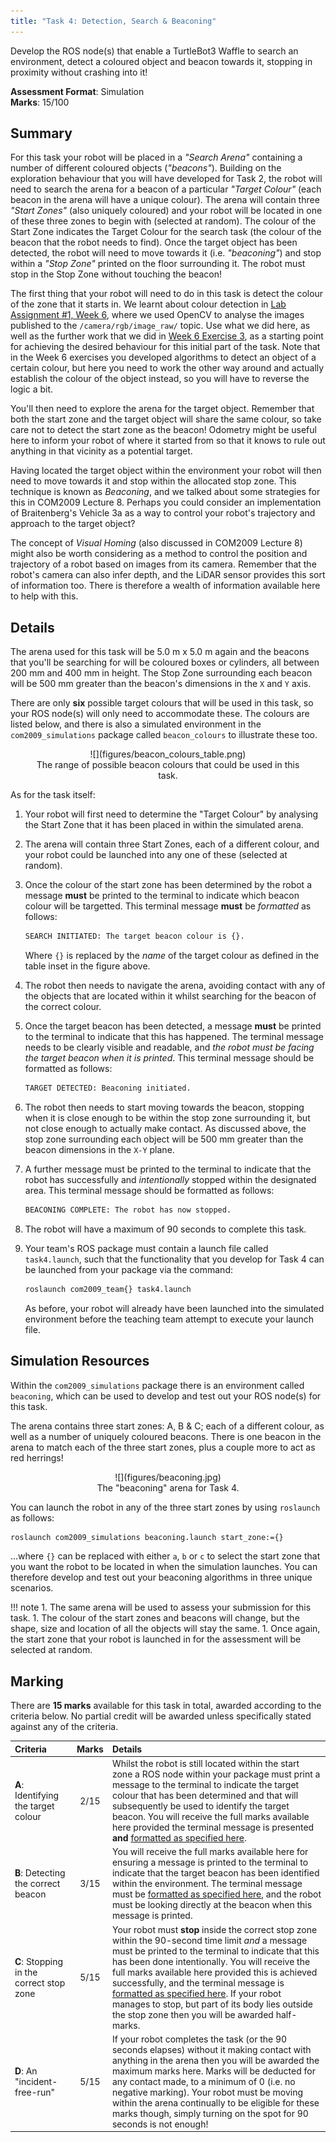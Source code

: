 ```yaml
---  
title: "Task 4: Detection, Search & Beaconing"  
---  
```


Develop the ROS node(s) that enable a TurtleBot3 Waffle to search an environment, detect a coloured object and beacon towards it, stopping in proximity without crashing into it!

**Assessment Format**: Simulation  
**Marks**: 15/100

## Summary

For this task your robot will be placed in a *"Search Arena"* containing a number of different coloured objects (*"beacons"*). Building on the exploration behaviour that you will have developed for Task 2, the robot will need to search the arena for a beacon of a particular *"Target Colour"* (each beacon in the arena will have a unique colour). The arena will contain three *"Start Zones"* (also uniquely coloured) and your robot will be located in one of these three zones to begin with (selected at random). The colour of the Start Zone indicates the Target Colour for the search task (the colour of the beacon that the robot needs to find). Once the target object has been detected, the robot will need to move towards it (i.e. *"beaconing"*) and stop within a *"Stop Zone"* printed on the floor surrounding it. The robot must stop in the Stop Zone without touching the beacon!

The first thing that your robot will need to do in this task is detect the colour of the zone that it starts in. We learnt about colour detection in [Lab Assignment #1, Week 6](../../la1/week6/#ex2), where we used OpenCV to analyse the images published to the `/camera/rgb/image_raw/` topic. Use what we did here, as well as the further work that we did in [Week 6 Exercise 3](../../la1/week6/#ex3), as a starting point for achieving the desired behaviour for this initial part of the task. Note that in the Week 6 exercises you developed algorithms to detect an object of a certain colour, but here you need to work the other way around and actually establish the colour of the object instead, so you will have to reverse the logic a bit. 

You'll then need to explore the arena for the target object. Remember that both the start zone and the target object will share the same colour, so take care not to detect the start zone as the beacon! Odometry might be useful here to inform your robot of where it started from so that it knows to rule out anything in that vicinity as a potential target. 

Having located the target object within the environment your robot will then need to move towards it and stop within the allocated stop zone. This technique is known as *Beaconing*, and we talked about some strategies for this in COM2009 Lecture 8. Perhaps you could consider an implementation of Braitenberg's Vehicle 3a as a way to control your robot's trajectory and approach to the target object?

The concept of *Visual Homing* (also discussed in COM2009 Lecture 8) might also be worth considering as a method to control the position and trajectory of a robot based on images from its camera. Remember that the robot's camera can also infer depth, and the LiDAR sensor provides this sort of information too. There is therefore a wealth of information available here to help with this.

## Details

The arena used for this task will be 5.0 m x 5.0 m again and the beacons that you'll be searching for will be coloured boxes or cylinders, all between 200 mm and 400 mm in height. The Stop Zone surrounding each beacon will be 500 mm greater than the beacon's dimensions in the `X` and `Y` axis.

There are only **six** possible target colours that will be used in this task, so your ROS node(s) will only need to accommodate these. The colours are listed below, and there is also a simulated environment in the `com2009_simulations` package called `beacon_colours` to illustrate these too.

<center>
<figure markdown>
  ![](figures/beacon_colours_table.png)
  <figcaption>The range of possible beacon colours that could be used in this task.</figcaption>
</figure>
</center>  

As for the task itself:

1. Your robot will first need to determine the "Target Colour" by analysing the Start Zone that it has been placed in within the simulated arena.
1. The arena will contain three Start Zones, each of a different colour, and your robot could be launched into any one of these (selected at random).
1. Once the colour of the start zone has been determined by the robot a message **must** be printed to the terminal to indicate which beacon colour will be targetted. This terminal message **must** be *formatted* as follows:

    <a name="target_beacon"></a>

    ```txt
    SEARCH INITIATED: The target beacon colour is {}.
    ```

    Where `{}` is replaced by the *name* of the target colour as defined in the table inset in the figure above.

1. The robot then needs to navigate the arena, avoiding contact with any of the objects that are located within it whilst searching for the beacon of the correct colour.
1. Once the target beacon has been detected, a message **must** be printed to the terminal to indicate that this has happened. The terminal message needs to be clearly visible and readable, and *the robot must be facing the target beacon when it is printed*. This terminal message should be formatted as follows:

    <a name="beacon_detected"></a>

    ```txt
    TARGET DETECTED: Beaconing initiated.
    ```

1. The robot then needs to start moving towards the beacon, stopping when it is close enough to be within the stop zone surrounding it, but not close enough to actually make contact. As discussed above, the stop zone surrounding each object will be 500 mm greater than the beacon dimensions in the `X-Y` plane.
1. A further message must be printed to the terminal to indicate that the robot has successfully and *intentionally* stopped within the designated area. This terminal message should be formatted as follows:

    <a name="beaconing_complete"></a>

    ```txt
    BEACONING COMPLETE: The robot has now stopped.
    ```

1. The robot will have a maximum of 90 seconds to complete this task.
1. Your team's ROS package must contain a launch file called `task4.launch`, such that the functionality that you develop for Task 4 can be launched from your package via the command:

    ```bash
    roslaunch com2009_team{} task4.launch
    ```

    As before, your robot will already have been launched into the simulated environment before the teaching team attempt to execute your launch file.

## Simulation Resources

Within the `com2009_simulations` package there is an environment called `beaconing`, which can be used to develop and test out your ROS node(s) for this task. 

The arena contains three start zones: A, B & C; each of a different colour, as well as a number of uniquely coloured beacons.  There is one beacon in the arena to match each of the three start zones, plus a couple more to act as red herrings! 

<center>
<figure markdown>
  ![](figures/beaconing.jpg)
  <figcaption>The "beaconing" arena for Task 4.</figcaption>
</figure>
</center>

You can launch the robot in any of the three start zones by using `roslaunch` as follows:

```bash
roslaunch com2009_simulations beaconing.launch start_zone:={}
```

...where `{}` can be replaced with either `a`, `b` or `c` to select the start zone that you want the robot to be located in when the simulation launches. You can therefore develop and test out your beaconing algorithms in three unique scenarios.

!!! note
    1. The same arena will be used to assess your submission for this task.
    1. The colour of the start zones and beacons will change, but the shape, size and location of all the objects will stay the same.
    1. Once again, the start zone that your robot is launched in for the assessment will be selected at random.

## Marking

There are **15 marks** available for this task in total, awarded according to the criteria below. No partial credit will be awarded unless specifically stated against any of the criteria.

<centre>

| Criteria | Marks | Details |
| :--- | :---: | :--- |
| **A**: Identifying the target colour | 2/15 | Whilst the robot is still located within the start zone a ROS node within your package must print a message to the terminal to indicate the target colour that has been determined and that will subsequently be used to identify the target beacon. You will receive the full marks available here provided the terminal message is presented **and** [formatted as specified here](#target_beacon). |
| **B**: Detecting the correct beacon | 3/15 | You will receive the full marks available here for ensuring a message is printed to the terminal to indicate that the target beacon has been identified within the environment. The terminal message must be [formatted as specified here](#beacon_detected), and the robot must be looking directly at the beacon when this message is printed. | 
| **C**: Stopping in the correct stop zone | 5/15 | Your robot must **stop** inside the correct stop zone within the 90-second time limit *and* a message must be printed to the terminal to indicate that this has been done intentionally. You will receive the full marks available here provided this is achieved successfully, and the terminal message is [formatted as specified here](#beaconing_complete). If your robot manages to stop, but part of its body lies outside the stop zone then you will be awarded half-marks. |
| **D**: An "incident-free-run" | 5/15 | If your robot completes the task (or the 90 seconds elapses) without it making contact with anything in the arena then you will be awarded the maximum marks here. Marks will be deducted for any contact made, to a minimum of 0 (i.e. no negative marking). Your robot must be moving within the arena continually to be eligible for these marks though, simply turning on the spot for 90 seconds is not enough! |

</center>